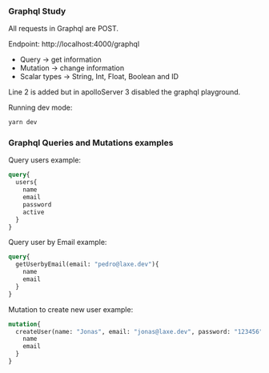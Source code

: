 ### Graphql Study

All requests in Graphql are POST.

Endpoint: http://localhost:4000/graphql

- Query -> get information
- Mutation -> change information
- Scalar types -> String, Int, Float, Boolean and ID

Line 2 is added but in apolloServer 3 disabled the graphql playground.

Running dev mode:

```sh
yarn dev
```

### Graphql Queries and Mutations examples

Query users example:

```graphql
query{
  users{
    name
    email
    password
    active
  }
}
```

Query user by Email example:

```graphql
query{
  getUserbyEmail(email: "pedro@laxe.dev"){
    name
    email
  }
}
```

Mutation to create new user example:

```graphql
mutation{
  createUser(name: "Jonas", email: "jonas@laxe.dev", password: "123456"){
    name
    email
  }
}
```
